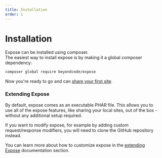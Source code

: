 ```yaml
---
title: Installation
order: 1
---
```


# Installation

Expose can be installed using composer.  
The easiest way to install expose is by making it a global composer dependency:

```bash
composer global require beyondcode/expose
```

Now you're ready to go and can [share your first site](/docs/expose/getting-started/share-your-first-site).

### Extending Expose

By default, expose comes as an executable PHAR file. This allows you to use all of the expose features, like sharing your local sites, out of the box - without any additional setup required.

If you want to modify expose, for example by adding custom request/response modifiers, you will need to clone the GitHub repository instead.

You can learn more about how to customize expose in the [extending Expose](/docs/expose/extending-the-server/subdomain-generator) documentation section.
